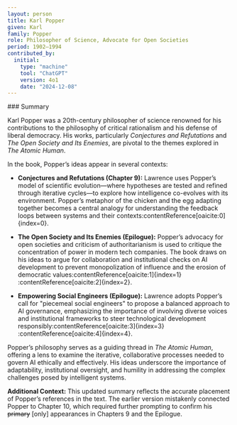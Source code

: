 ```yaml
---
layout: person
title: Karl Popper
given: Karl
family: Popper
role: Philosopher of Science, Advocate for Open Societies
period: 1902–1994
contributed_by:
  initial:
    type: "machine"
    tool: "ChatGPT"
    version: 4o1
    date: "2024-12-08"
---
```


<div class="machine-commentary" markdown="1">
### Summary

Karl Popper was a 20th-century philosopher of science renowned for his contributions to the philosophy of critical rationalism and his defense of liberal democracy. His works, particularly *Conjectures and Refutations* and *The Open Society and Its Enemies*, are pivotal to the themes explored in *The Atomic Human*. 

In the book, Popper’s ideas appear in several contexts:

- **Conjectures and Refutations (Chapter 9):** Lawrence uses Popper’s model of scientific evolution—where hypotheses are tested and refined through iterative cycles—to explore how intelligence co-evolves with its environment. Popper’s metaphor of the chicken and the egg adapting together becomes a central analogy for understanding the feedback loops between systems and their contexts&#8203;:contentReference[oaicite:0]{index=0}.

- **The Open Society and Its Enemies (Epilogue):** Popper’s advocacy for open societies and criticism of authoritarianism is used to critique the concentration of power in modern tech companies. The book draws on his ideas to argue for collaboration and institutional checks on AI development to prevent monopolization of influence and the erosion of democratic values&#8203;:contentReference[oaicite:1]{index=1}&#8203;:contentReference[oaicite:2]{index=2}.

- **Empowering Social Engineers (Epilogue):** Lawrence adopts Popper’s call for "piecemeal social engineers" to propose a balanced approach to AI governance, emphasizing the importance of involving diverse voices and institutional frameworks to steer technological development responsibly&#8203;:contentReference[oaicite:3]{index=3}&#8203;:contentReference[oaicite:4]{index=4}.

Popper’s philosophy serves as a guiding thread in *The Atomic Human*, offering a lens to examine the iterative, collaborative processes needed to govern AI ethically and effectively. His ideas underscore the importance of adaptability, institutional oversight, and humility in addressing the complex challenges posed by intelligent systems.

**Additional Context:** This updated summary reflects the accurate placement of Popper’s references in the text. The earlier version mistakenly connected Popper to Chapter 10, which required further prompting to confirm his ~~primary~~ [only] appearances in Chapters 9 and the Epilogue.
</div>

